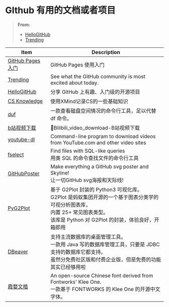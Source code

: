 # GIthub 有用的文档或者项目

> **From:**
>
> - [HelloGitHub](https://github.com/521xueweihan/HelloGitHub)
> - [Trending](https://github.com/trending/python?since=daily)

| Item                                                         | Description                                                  |
| ------------------------------------------------------------ | ------------------------------------------------------------ |
| [GitHub Pages 入门](https://www.zybuluo.com/xinx1n/note/675519) | GitHub Pages 使用入门                                        |
| [Trending](https://github.com/trending/python?since=daily)   | See what the GitHub community is most excited about today.   |
| [HelloGitHub](https://github.com/521xueweihan/HelloGitHub)   | 分享 GitHub 上有趣、入门级的开源项目                         |
| [CS Knowledge](https://github.com/SmartKeyerror/ZeroMind#Python) | 使用XMind记录CS的一些基础知识                                |
| [duf](https://hellogithub.com/periodical/statistics/click/?target=https://github.com/muesli/duf) | 一款查看磁盘空间情况的命令行工具，足以代替 df 命令。         |
| [b站视频下载](https://github.com/Henryhaohao/Bilibili_video_download) | 🌈Bilibili_video_download-B站视频下载                         |
| [youtube-dl](https://github.com/ytdl-org/youtube-dl)         | Command-line program to download videos <br />from YouTube.com and other video sites |
| [fselect](https://github.com/jhspetersson/fselect)           | Find files with SQL-like queries<br />用类 SQL 的命令查找文件的命令行工具 |
| [GitHubPoster](https://github.com/yihong0618/GitHubPoster)   | Make everything a GitHub svg poster and Skyline!<br />让一切GitHub svg海报和天际线! |
| [PyG2Plot](https://github.com/hustcc/PyG2Plot)               | 基于 G2Plot 封装的 Python3 可视化库。<br />G2Plot 是蚂蚁集团开源的一个基于图表分类学的可视分析图表库，<br />内置 25+ 常见图表类型。<br />该库是 Python 对 G2Plot 的封装，体验良好，开箱即用 |
| [DBeaver](https://github.com/dbeaver/dbeaver)                | 支持主流数据库的桌面管理工具。<br />一款用 Java 写的数据库管理工具，只要是 JDBC 支持的数据库它都支持。<br />虽然分免费社区版和付费企业版，但是免费的功能其实已经够用啦 |
| [霞婺文楷](https://github.com/lxgw/LxgwWenKai)               | An open-source Chinese font derived from Fontworks' Klee One.<br />一款基于 FONTWORKS 的 Klee One 的开源中文字体。 |

